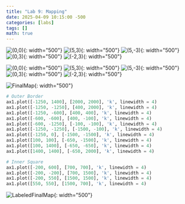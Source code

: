 ```yaml
---
title: "Lab 9: Mapping"
date: 2025-04-09 10:15:00 -500
categories: [labs]
tags: []
math: true
---
```


![(0,0)](/assets/img/lab9/originScan.png){: width="500"}
![(5,3)](/assets/img/lab9/(5,3)Scan.png){: width="500"}
![(5,-3)](/assets/img/lab9/(5,-3)Scan.png){: width="500"}
![(0,3)](/assets/img/lab9/(0,3)Scan.png){: width="500"}
![(-2,3)](/assets/img/lab9/(-2,-3)Scan.png){: width="500"}

![(0,0)](/assets/img/lab9/originControl.png){: width="500"}
![(5,3)](/assets/img/lab9/(5,3)Control.png){: width="500"}
![(5,-3)](/assets/img/lab9/(5,-3)Control.png){: width="500"}
![(0,3)](/assets/img/lab9/(0,3)Control.png){: width="500"}
![(-2,3)](/assets/img/lab9/(-2,-3)Control.png){: width="500"}


![FinalMap](/assets/img/lab9/finalMap.png){: width="500"}


```python
# Outer Border
ax1.plot([-1250, 1400], [2000, 2000], 'k', linewidth = 4)
ax1.plot([-1250, -1250], [400, 2000], 'k', linewidth = 4)
ax1.plot([-1250, -600], [400, 400], 'k', linewidth = 4)
ax1.plot([-600, -600], [400, -100], 'k', linewidth = 4)
ax1.plot([-600, -1250], [-100, -100], 'k', linewidth = 4)
ax1.plot([-1250, -1250], [-1500, -100], 'k', linewidth = 4)
ax1.plot([-1250, 0], [-1500, -1500], 'k', linewidth = 4)
ax1.plot([100, 100], [-650, -1500], 'k', linewidth = 4)
ax1.plot([100, 1400], [-650, -650], 'k', linewidth = 4)
ax1.plot([1400, 1400], [-650, 2000], 'k', linewidth = 4)

# Inner Square
ax1.plot([-200, 600], [700, 700], 'k', linewidth = 4)
ax1.plot([-200, -200], [700, 1500], 'k', linewidth = 4)
ax1.plot([-200, 550], [1500, 1500], 'k', linewidth = 4)
ax1.plot([550, 550], [1500, 700], 'k', linewidth = 4)
```

![LabeledFinalMap](/assets/img/lab9/labeledFinalMap.png){: width="500"}